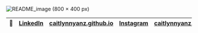 
![README_image (800 × 400 px)](https://user-images.githubusercontent.com/107785042/204161866-459d37c0-33d6-47f4-bf81-4b33609736f1.gif)

|:sunflower:| [LinkedIn](https://www.linkedin.com/in/caitlynnyanz/)   | [caitlynnyanz.github.io](https://caitlynnyanz.github.io/) | [ Instagram](https://www.instagram.com/caitlynn.yanz/) | caitlynnyanz.codes@gmail.com   | [ indaptiv ](https://www.indaptivapp.com/)     | 
|   :----:    |   :----:    |    :----:              |    :----:   |                       :----:   |     :----:   |

